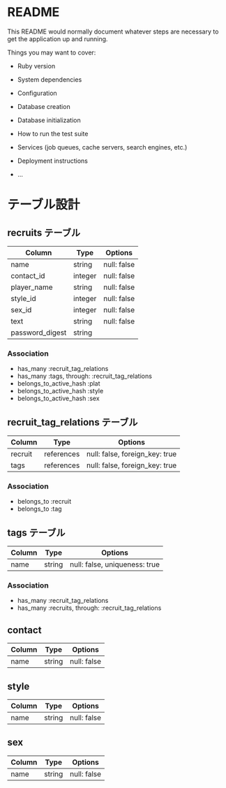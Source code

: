 # README

This README would normally document whatever steps are necessary to get the
application up and running.

Things you may want to cover:

* Ruby version

* System dependencies

* Configuration

* Database creation

* Database initialization

* How to run the test suite

* Services (job queues, cache servers, search engines, etc.)

* Deployment instructions

* ...
# テーブル設計

## recruits テーブル

| Column          | Type       | Options     |
| --------------- | ---------- | ----------- |
| name            | string     | null: false |
| contact_id      | integer    | null: false |
| player_name     | string     | null: false |
| style_id        | integer    | null: false |
| sex_id          | integer    | null: false |
| text            | string     | null: false |
| password_digest | string     |             |

### Association

- has_many :recruit_tag_relations
- has_many :tags, through: :recruit_tag_relations
- belongs_to_active_hash :plat
- belongs_to_active_hash :style
- belongs_to_active_hash :sex

## recruit_tag_relations テーブル

| Column  | Type       | Options                        |
| ------  | ---------- | ------------------------------ |
| recruit | references | null: false, foreign_key: true |
| tags    | references | null: false, foreign_key: true |

### Association

- belongs_to :recruit
- belongs_to :tag

## tags テーブル
| Column | Type   | Options                       |
| ------ | ------ | ----------------------------- |
| name   | string | null: false, uniqueness: true |

### Association

- has_many :recruit_tag_relations
- has_many :recruits, through: :recruit_tag_relations

## contact

| Column   | Type   | Options     |
| -------- | ------ | ----------- |
| name     | string | null: false |

## style

| Column   | Type   | Options     |
| -------- | ------ | ----------- |
| name     | string | null: false |

## sex

| Column   | Type   | Options     |
| -------- | ------ | ----------- |
| name     | string | null: false |
